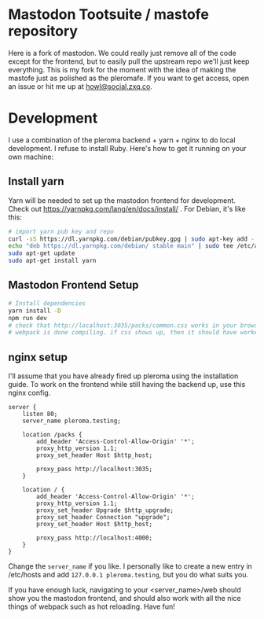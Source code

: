 # Mastodon Tootsuite / mastofe repository

Here is a fork of mastodon. We could really just remove all of the code except
for the frontend, but to easily pull the upstream repo we'll just keep
everything. This is my fork for the moment with the idea of making the mastofe
just as polished as the pleromafe. If you want to get access, open an issue or
hit me up at howl@social.zxq.co.

# Development

I use a combination of the pleroma backend + yarn + nginx to do local
development. I refuse to install Ruby. Here's how to get it running on your own
machine:

## Install yarn

Yarn will be needed to set up the mastodon frontend for development. Check out
https://yarnpkg.com/lang/en/docs/install/ . For Debian, it's like this:

```sh
# import yarn pub key and repo
curl -sS https://dl.yarnpkg.com/debian/pubkey.gpg | sudo apt-key add -
echo "deb https://dl.yarnpkg.com/debian/ stable main" | sudo tee /etc/apt/sources.list.d/yarn.list
sudo apt-get update
sudo apt-get install yarn
```

## Mastodon Frontend Setup

```sh
# Install dependencies
yarn install -D
npm run dev
# check that http://localhost:3035/packs/common.css works in your browser once
# webpack is done compiling. if css shows up, then it should have worked!
```

## nginx setup

I'll assume that you have already fired up pleroma using the installation guide.
To work on the frontend while still having the backend up, use this nginx
config.

```
server {
    listen 80;
    server_name pleroma.testing;

    location /packs {
        add_header 'Access-Control-Allow-Origin' '*';
        proxy_http_version 1.1;
        proxy_set_header Host $http_host;

        proxy_pass http://localhost:3035;
    }

    location / {
        add_header 'Access-Control-Allow-Origin' '*';
        proxy_http_version 1.1;
        proxy_set_header Upgrade $http_upgrade;
        proxy_set_header Connection "upgrade";
        proxy_set_header Host $http_host;

        proxy_pass http://localhost:4000;
    }
}
```

Change the `server_name` if you like. I personally like to create a new entry
in /etc/hosts and add `127.0.0.1 pleroma.testing`, but you do what suits you.

If you have enough luck, navigating to your \<server\_name\>/web should show
you the mastodon frontend, and should also work with all the nice things of
webpack such as hot reloading. Have fun!
